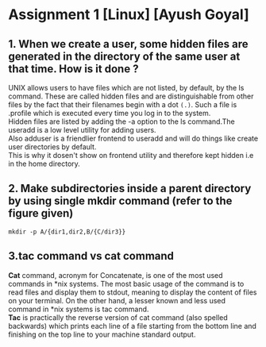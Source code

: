# Assignment 1 [Linux] [Ayush Goyal]

## 1. When we create a user, some hidden files are generated in the directory of the same user at that time. How is it done ?
UNIX allows users to have files which are not listed, by default, by the ls command.
These are called hidden files and are distinguishable from other files by the fact that their 
filenames begin with a dot `(.)`. Such a file is .profile which is executed every time you log in 
to the system.           
Hidden files are listed by adding the -a option to the ls command.The useradd is a low level 
utility for adding users.           
Also adduser is a friendlier frontend to useradd and will do things like create user 
directories by default.                
This is why it dosen't show on frontend utility and therefore kept hidden i.e in the home directory.        
              
## 2. Make subdirectories inside a parent directory by using single mkdir command (refer to the figure given)

`mkdir -p A/{dir1,dir2,B/{C/dir3}}`
   
## 3.tac command vs cat command
**Cat** command, acronym for Concatenate, is one of the most used commands in *nix systems. 
The most basic usage of the command is to read files and display them to stdout, meaning to display 
the content of files on your terminal.
On the other hand, a lesser known and less used command in *nix systems is tac command.        
**Tac** is practically the reverse version of cat command (also spelled backwards) which prints each line 
of a file starting from the bottom line and finishing on the top line to your machine standard output.





